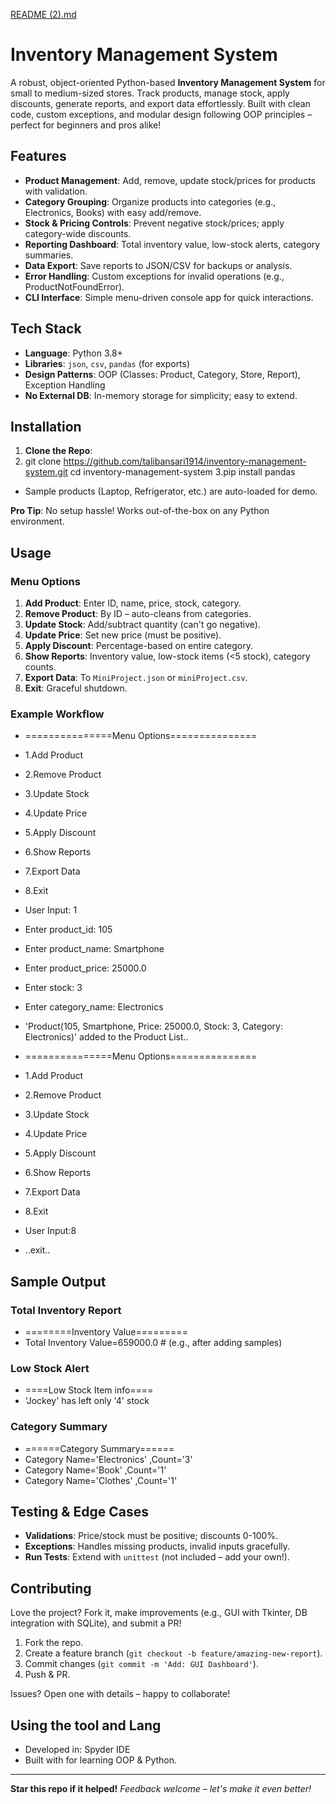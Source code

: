 [README (2).md](https://github.com/user-attachments/files/23046938/README.2.md)
# Inventory Management System 

A robust, object-oriented Python-based **Inventory Management System** for small to medium-sized stores. Track products, manage stock, apply discounts, generate reports, and export data effortlessly. Built with clean code, custom exceptions, and modular design following OOP principles – perfect for beginners and pros alike!

##  Features
- **Product Management**: Add, remove, update stock/prices for products with validation.
- **Category Grouping**: Organize products into categories (e.g., Electronics, Books) with easy add/remove.
- **Stock & Pricing Controls**: Prevent negative stock/prices; apply category-wide discounts.
- **Reporting Dashboard**: Total inventory value, low-stock alerts, category summaries.
- **Data Export**: Save reports to JSON/CSV for backups or analysis.
- **Error Handling**: Custom exceptions for invalid operations (e.g., ProductNotFoundError).
- **CLI Interface**: Simple menu-driven console app for quick interactions.

##  Tech Stack
- **Language**: Python 3.8+
- **Libraries**: `json`, `csv`, `pandas` (for exports)
- **Design Patterns**: OOP (Classes: Product, Category, Store, Report), Exception Handling
- **No External DB**: In-memory storage for simplicity; easy to extend.

##  Installation
1. **Clone the Repo**:
2. git clone https://github.com/talibansari1914/inventory-management-system.git
cd inventory-management-system
3.pip install pandas

- Sample products (Laptop, Refrigerator, etc.) are auto-loaded for demo.

**Pro Tip**: No setup hassle! Works out-of-the-box on any Python environment.

##  Usage

### Menu Options
1. **Add Product**: Enter ID, name, price, stock, category.
2. **Remove Product**: By ID – auto-cleans from categories.
3. **Update Stock**: Add/subtract quantity (can't go negative).
4. **Update Price**: Set new price (must be positive).
5. **Apply Discount**: Percentage-based on entire category.
6. **Show Reports**: Inventory value, low-stock items (<5 stock), category counts.
7. **Export Data**: To `MiniProject.json` or `miniProject.csv`.
8. **Exit**: Graceful shutdown.

### Example Workflow
- ===============Menu Options===============
- 1.Add Product
- 2.Remove Product
- 3.Update Stock
- 4.Update Price
- 5.Apply Discount
- 6.Show Reports
- 7.Export Data
- 8.Exit

- User Input: 1
- Enter product_id: 105
- Enter product_name: Smartphone
- Enter product_price: 25000.0
- Enter stock: 3
- Enter category_name: Electronics
- 'Product(105, Smartphone, Price: 25000.0, Stock: 3, Category: Electronics)' added to the Product List..
- ===============Menu Options===============
- 1.Add Product
- 2.Remove Product
- 3.Update Stock
- 4.Update Price
- 5.Apply Discount
- 6.Show Reports
- 7.Export Data
- 8.Exit

- User Input:8
- ..exit..


##  Sample Output
### Total Inventory Report
- ========Inventory Value=========
- Total Inventory Value=659000.0  # (e.g., after adding samples)

### Low Stock Alert
- ====Low Stock Item info====
- 'Jockey' has left only '4' stock

### Category Summary
- ======Category Summary======
- Category Name='Electronics' ,Count='3'
- Category Name='Book' ,Count='1'
- Category Name='Clothes' ,Count='1'


##  Testing & Edge Cases
- **Validations**: Price/stock must be positive; discounts 0-100%.
- **Exceptions**: Handles missing products, invalid inputs gracefully.
- **Run Tests**: Extend with `unittest` (not included – add your own!).

##  Contributing
Love the project? Fork it, make improvements (e.g., GUI with Tkinter, DB integration with SQLite), and submit a PR! 
1. Fork the repo.
2. Create a feature branch (`git checkout -b feature/amazing-new-report`).
3. Commit changes (`git commit -m 'Add: GUI Dashboard'`).
4. Push & PR.

Issues? Open one with details – happy to collaborate! 


##  Using the tool and Lang
- Developed in: Spyder IDE 
- Built with  for learning OOP & Python.

---

**Star this repo if it helped!**  _Feedback welcome – let's make it even better!_


